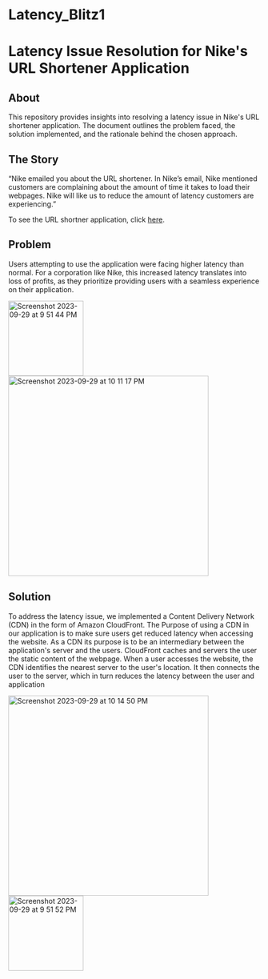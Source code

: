 # Latency_Blitz1

# Latency Issue Resolution for Nike's URL Shortener Application

## About
This repository provides insights into resolving a latency issue in Nike's URL shortener application. The document outlines the problem faced, the solution implemented, and the rationale behind the chosen approach.

## The Story
“Nike emailed you about the URL shortener. In Nike’s email, Nike mentioned customers are complaining about the amount of time it takes to load their webpages. Nike will like us to reduce the amount of latency customers are experiencing.”

To see the URL shortner application, click [here](https://github.com/Jmo-101/Web_Hook_Flask/blob/main/README.md).



## Problem
Users attempting to use the application were facing higher latency than normal. For a corporation like Nike, this increased latency translates into loss of profits, as they prioritize providing users with a seamless experience on their application.

<img width="150" alt="Screenshot 2023-09-29 at 9 51 44 PM" src="https://github.com/Jmo-101/Latency_Blitz1/assets/138607757/8f585755-0f33-4e96-a048-ccacdf3a2bf4">
<img width="400" alt="Screenshot 2023-09-29 at 10 11 17 PM" src="https://github.com/Jmo-101/Latency_Blitz1/assets/138607757/a8fdd266-9bd2-423e-9c49-03ba7b93b91e">


## Solution
To address the latency issue, we implemented a Content Delivery Network (CDN) in the form of Amazon CloudFront. The Purpose of using a CDN in our application is to make sure users get reduced latency when accessing the website. As a CDN its purpose is to be an intermediary between the application's server and the users. CloudFront caches and servers the user the static content of the webpage. When a user accesses the website, the CDN identifies the nearest server to the user's location. It then connects the user to the server, which in turn reduces the latency between the user and application 

<img width="400" alt="Screenshot 2023-09-29 at 10 14 50 PM" src="https://github.com/Jmo-101/Latency_Blitz1/assets/138607757/a3ebb67b-1881-4751-9f76-be899691af6c">

<img width="150" alt="Screenshot 2023-09-29 at 9 51 52 PM" src="https://github.com/Jmo-101/Latency_Blitz1/assets/138607757/f11f858e-0136-48bf-817b-8fe8e2ad275f">

